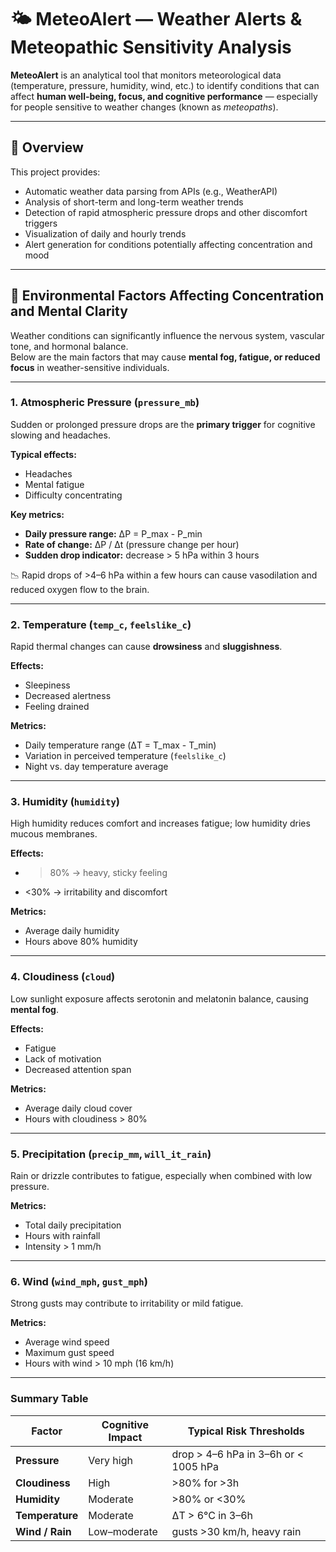 # 🌤️ MeteoAlert — Weather Alerts & Meteopathic Sensitivity Analysis

**MeteoAlert** is an analytical tool that monitors meteorological data (temperature, pressure, humidity, wind, etc.) to identify conditions that can affect **human well-being, focus, and cognitive performance** — especially for people sensitive to weather changes (known as *meteopaths*).

---

## 🚀 Overview

This project provides:
- Automatic weather data parsing from APIs (e.g., WeatherAPI)
- Analysis of short-term and long-term weather trends
- Detection of rapid atmospheric pressure drops and other discomfort triggers
- Visualization of daily and hourly trends
- Alert generation for conditions potentially affecting concentration and mood

---

## 🧠 Environmental Factors Affecting Concentration and Mental Clarity

Weather conditions can significantly influence the nervous system, vascular tone, and hormonal balance.  
Below are the main factors that may cause **mental fog, fatigue, or reduced focus** in weather-sensitive individuals.

---

### **1. Atmospheric Pressure (`pressure_mb`)**

Sudden or prolonged pressure drops are the **primary trigger** for cognitive slowing and headaches.

**Typical effects:**
- Headaches  
- Mental fatigue  
- Difficulty concentrating  

**Key metrics:**
- **Daily pressure range:** ΔP = P_max - P_min  
- **Rate of change:** ΔP / Δt (pressure change per hour)  
- **Sudden drop indicator:** decrease > 5 hPa within 3 hours  

📉 Rapid drops of >4–6 hPa within a few hours can cause vasodilation and reduced oxygen flow to the brain.

---

### **2. Temperature (`temp_c`, `feelslike_c`)**

Rapid thermal changes can cause **drowsiness** and **sluggishness**.

**Effects:**
- Sleepiness  
- Decreased alertness  
- Feeling drained  

**Metrics:**
- Daily temperature range (ΔT = T_max - T_min)  
- Variation in perceived temperature (`feelslike_c`)  
- Night vs. day temperature average  

---

### **3. Humidity (`humidity`)**

High humidity reduces comfort and increases fatigue; low humidity dries mucous membranes.

**Effects:**
- >80% → heavy, sticky feeling  
- <30% → irritability and discomfort  

**Metrics:**
- Average daily humidity  
- Hours above 80% humidity  

---

### **4. Cloudiness (`cloud`)**

Low sunlight exposure affects serotonin and melatonin balance, causing **mental fog**.

**Effects:**
- Fatigue  
- Lack of motivation  
- Decreased attention span  

**Metrics:**
- Average daily cloud cover  
- Hours with cloudiness > 80%  

---

### **5. Precipitation (`precip_mm`, `will_it_rain`)**

Rain or drizzle contributes to fatigue, especially when combined with low pressure.

**Metrics:**
- Total daily precipitation  
- Hours with rainfall  
- Intensity > 1 mm/h  

---

### **6. Wind (`wind_mph`, `gust_mph`)**

Strong gusts may contribute to irritability or mild fatigue.

**Metrics:**
- Average wind speed  
- Maximum gust speed  
- Hours with wind > 10 mph (16 km/h)  

---

### **Summary Table**

| Factor | Cognitive Impact | Typical Risk Thresholds |
|--------|------------------|--------------------------|
| **Pressure** | Very high | drop > 4–6 hPa in 3–6h or < 1005 hPa |
| **Cloudiness** | High | >80% for >3h |
| **Humidity** | Moderate | >80% or <30% |
| **Temperature** | Moderate | ΔT > 6°C in 3–6h |
| **Wind / Rain** | Low–moderate | gusts >30 km/h, heavy rain |
